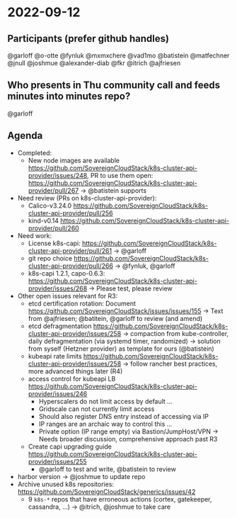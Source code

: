 # 2022-09-12

## Participants (prefer github handles)
@garloff
@o-otte
@fynluk
@mxmxchere
@vad1mo
@batistein
@matfechner
@jnull
@joshmue
@alexander-diab
@fkr
@itrich
@ajfriesen

## Who presents in Thu community call and feeds minutes into minutes repo?
@garloff

## Agenda
* Completed:
    * New node images are available https://github.com/SovereignCloudStack/k8s-cluster-api-provider/issues/248, PR to use them open: https://github.com/SovereignCloudStack/k8s-cluster-api-provider/pull/267
    -> @batistein supports
* Need review (PRs on k8s-cluster-api-provider):
    * Calico-v3.24.0 https://github.com/SovereignCloudStack/k8s-cluster-api-provider/pull/256
    * kind-v0.14  https://github.com/SovereignCloudStack/k8s-cluster-api-provider/pull/260
* Need work:
    * License k8s-capi: https://github.com/SovereignCloudStack/k8s-cluster-api-provider/pull/261
        -> @garloff
    * git repo choice https://github.com/SovereignCloudStack/k8s-cluster-api-provider/pull/266
        -> @fynluk, @garloff
    * k8s-capi 1.2.1, capo-0.6.3: https://github.com/SovereignCloudStack/k8s-cluster-api-provider/issues/268
        -> Please test, please review
* Other open issues relevant for R3:
    * etcd certification rotation: Document https://github.com/SovereignCloudStack/issues/issues/155
        -> Text from @ajfriesen; @batitein, @garloff to review (and amend)
    * etcd defragmentation https://github.com/SovereignCloudStack/k8s-cluster-api-provider/issues/258
        -> compaction from kube-controller, daily defragmentation (via systemd timer, randomized) 
    	-> solution from syself (Hetzner provider) as template for ours (@batistein)
    * kubeapi rate limits https://github.com/SovereignCloudStack/k8s-cluster-api-provider/issues/258
        -> follow rancher best practices, more advanced things later (R4)
    * access control for kubeapi LB https://github.com/SovereignCloudStack/k8s-cluster-api-provider/issues/246
        - Hyperscalers do not limit access by default ...
    	- Gridscale can not currently limit access
    	- Should also register DNS entry instead of accessing via IP
    	- IP ranges are an archaic way to control this ...
    	- Private option (IP range empty) via Bastion/JumpHost/VPN
    	-> Needs broader discussion, comprehensive approach past R3
    * Create capi upgrading guide https://github.com/SovereignCloudStack/k8s-cluster-api-provider/issues/255
        - @garloff to test and write, @batistein to review
* harbor version
    -> @joshmue to update repo
* Archive unused k8s repositories: https://github.com/SovereignCloudStack/generics/issues/42
    * 9 `k8s-*` repos that have erroneous actions (cortex, gatekeeper, cassandra, ...)
    	-> @itrich, @joshmue to take care

